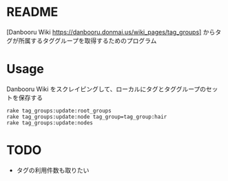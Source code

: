 # README

[Danbooru Wiki https://danbooru.donmai.us/wiki_pages/tag_groups] からタグが所属するタググループを取得するためのプログラム

# Usage

Danbooru Wiki をスクレイピングして、ローカルにタグとタググループのセットを保存する

```
rake tag_groups:update:root_groups
rake tag_groups:update:node tag_group=tag_group:hair
rake tag_groups:update:nodes
```

# TODO

- タグの利用件数も取りたい
